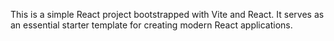 This is a simple React project bootstrapped with Vite and React. It serves as an essential starter template for creating modern React applications.
